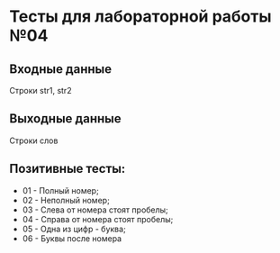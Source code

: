 # Тесты для лабораторной работы №04
## Входные данные
Строки str1, str2
## Выходные данные
Строки слов
## Позитивные тесты:
- 01 - Полный номер;
- 02 - Неполный номер;
- 03 - Слева от номера стоят пробелы;
- 04 - Справа от номера стоят пробелы;
- 05 - Одна из цифр - буква;
- 06 - Буквы после номера



